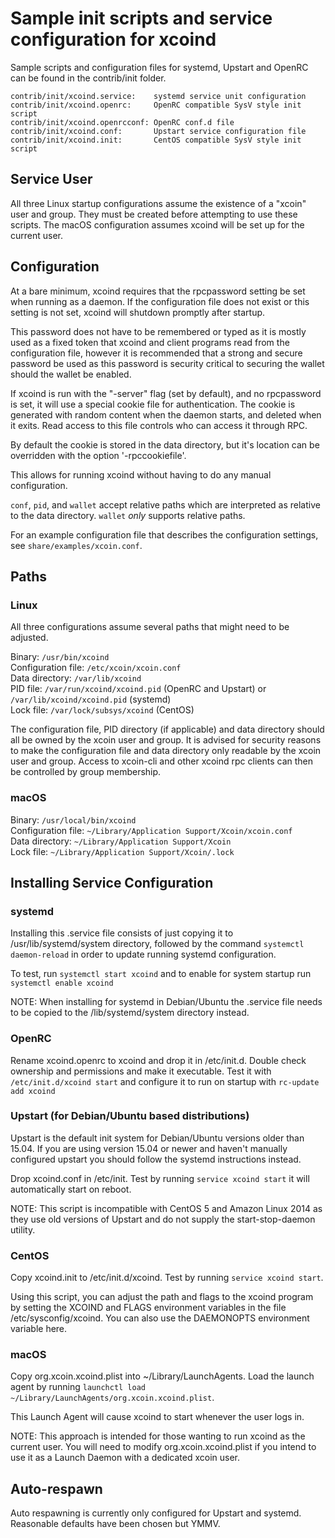 Sample init scripts and service configuration for xcoind
==========================================================

Sample scripts and configuration files for systemd, Upstart and OpenRC
can be found in the contrib/init folder.

    contrib/init/xcoind.service:    systemd service unit configuration
    contrib/init/xcoind.openrc:     OpenRC compatible SysV style init script
    contrib/init/xcoind.openrcconf: OpenRC conf.d file
    contrib/init/xcoind.conf:       Upstart service configuration file
    contrib/init/xcoind.init:       CentOS compatible SysV style init script

Service User
---------------------------------

All three Linux startup configurations assume the existence of a "xcoin" user
and group.  They must be created before attempting to use these scripts.
The macOS configuration assumes xcoind will be set up for the current user.

Configuration
---------------------------------

At a bare minimum, xcoind requires that the rpcpassword setting be set
when running as a daemon.  If the configuration file does not exist or this
setting is not set, xcoind will shutdown promptly after startup.

This password does not have to be remembered or typed as it is mostly used
as a fixed token that xcoind and client programs read from the configuration
file, however it is recommended that a strong and secure password be used
as this password is security critical to securing the wallet should the
wallet be enabled.

If xcoind is run with the "-server" flag (set by default), and no rpcpassword is set,
it will use a special cookie file for authentication. The cookie is generated with random
content when the daemon starts, and deleted when it exits. Read access to this file
controls who can access it through RPC.

By default the cookie is stored in the data directory, but it's location can be overridden
with the option '-rpccookiefile'.

This allows for running xcoind without having to do any manual configuration.

`conf`, `pid`, and `wallet` accept relative paths which are interpreted as
relative to the data directory. `wallet` *only* supports relative paths.

For an example configuration file that describes the configuration settings,
see `share/examples/xcoin.conf`.

Paths
---------------------------------

### Linux

All three configurations assume several paths that might need to be adjusted.

Binary:              `/usr/bin/xcoind`  
Configuration file:  `/etc/xcoin/xcoin.conf`  
Data directory:      `/var/lib/xcoind`  
PID file:            `/var/run/xcoind/xcoind.pid` (OpenRC and Upstart) or `/var/lib/xcoind/xcoind.pid` (systemd)  
Lock file:           `/var/lock/subsys/xcoind` (CentOS)  

The configuration file, PID directory (if applicable) and data directory
should all be owned by the xcoin user and group.  It is advised for security
reasons to make the configuration file and data directory only readable by the
xcoin user and group.  Access to xcoin-cli and other xcoind rpc clients
can then be controlled by group membership.

### macOS

Binary:              `/usr/local/bin/xcoind`  
Configuration file:  `~/Library/Application Support/Xcoin/xcoin.conf`  
Data directory:      `~/Library/Application Support/Xcoin`  
Lock file:           `~/Library/Application Support/Xcoin/.lock`  

Installing Service Configuration
-----------------------------------

### systemd

Installing this .service file consists of just copying it to
/usr/lib/systemd/system directory, followed by the command
`systemctl daemon-reload` in order to update running systemd configuration.

To test, run `systemctl start xcoind` and to enable for system startup run
`systemctl enable xcoind`

NOTE: When installing for systemd in Debian/Ubuntu the .service file needs to be copied to the /lib/systemd/system directory instead.

### OpenRC

Rename xcoind.openrc to xcoind and drop it in /etc/init.d.  Double
check ownership and permissions and make it executable.  Test it with
`/etc/init.d/xcoind start` and configure it to run on startup with
`rc-update add xcoind`

### Upstart (for Debian/Ubuntu based distributions)

Upstart is the default init system for Debian/Ubuntu versions older than 15.04. If you are using version 15.04 or newer and haven't manually configured upstart you should follow the systemd instructions instead.

Drop xcoind.conf in /etc/init.  Test by running `service xcoind start`
it will automatically start on reboot.

NOTE: This script is incompatible with CentOS 5 and Amazon Linux 2014 as they
use old versions of Upstart and do not supply the start-stop-daemon utility.

### CentOS

Copy xcoind.init to /etc/init.d/xcoind. Test by running `service xcoind start`.

Using this script, you can adjust the path and flags to the xcoind program by
setting the XCOIND and FLAGS environment variables in the file
/etc/sysconfig/xcoind. You can also use the DAEMONOPTS environment variable here.

### macOS

Copy org.xcoin.xcoind.plist into ~/Library/LaunchAgents. Load the launch agent by
running `launchctl load ~/Library/LaunchAgents/org.xcoin.xcoind.plist`.

This Launch Agent will cause xcoind to start whenever the user logs in.

NOTE: This approach is intended for those wanting to run xcoind as the current user.
You will need to modify org.xcoin.xcoind.plist if you intend to use it as a
Launch Daemon with a dedicated xcoin user.

Auto-respawn
-----------------------------------

Auto respawning is currently only configured for Upstart and systemd.
Reasonable defaults have been chosen but YMMV.
